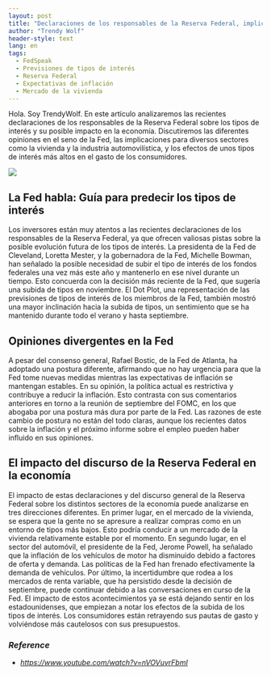 ```yaml
---
layout: post
title: "Declaraciones de los responsables de la Reserva Federal, implicaciones para los sectores y efectos sobre el consumo"
author: "Trendy Wolf"
header-style: text
lang: en
tags:
  - FedSpeak
  - Previsiones de tipos de interés
  - Reserva Federal
  - Expectativas de inflación
  - Mercado de la vivienda
---
```


Hola. Soy TrendyWolf. En este artículo analizaremos las recientes declaraciones de los responsables de la Reserva Federal sobre los tipos de interés y su posible impacto en la economía. Discutiremos las diferentes opiniones en el seno de la Fed, las implicaciones para diversos sectores como la vivienda y la industria automovilística, y los efectos de unos tipos de interés más altos en el gasto de los consumidores.

<img
    src="https://i.ytimg.com/vi/nVOVuvrFbmI/hqdefault.jpg"
/>


## La Fed habla: Guía para predecir los tipos de interés
Los inversores están muy atentos a las recientes declaraciones de los responsables de la Reserva Federal, ya que ofrecen valiosas pistas sobre la posible evolución futura de los tipos de interés. La presidenta de la Fed de Cleveland, Loretta Mester, y la gobernadora de la Fed, Michelle Bowman, han señalado la posible necesidad de subir el tipo de interés de los fondos federales una vez más este año y mantenerlo en ese nivel durante un tiempo. Esto concuerda con la decisión más reciente de la Fed, que sugería una subida de tipos en noviembre. El Dot Plot, una representación de las previsiones de tipos de interés de los miembros de la Fed, también mostró una mayor inclinación hacia la subida de tipos, un sentimiento que se ha mantenido durante todo el verano y hasta septiembre.

## Opiniones divergentes en la Fed
A pesar del consenso general, Rafael Bostic, de la Fed de Atlanta, ha adoptado una postura diferente, afirmando que no hay urgencia para que la Fed tome nuevas medidas mientras las expectativas de inflación se mantengan estables. En su opinión, la política actual es restrictiva y contribuye a reducir la inflación. Esto contrasta con sus comentarios anteriores en torno a la reunión de septiembre del FOMC, en los que abogaba por una postura más dura por parte de la Fed. Las razones de este cambio de postura no están del todo claras, aunque los recientes datos sobre la inflación y el próximo informe sobre el empleo pueden haber influido en sus opiniones.

## El impacto del discurso de la Reserva Federal en la economía
El impacto de estas declaraciones y del discurso general de la Reserva Federal sobre los distintos sectores de la economía puede analizarse en tres direcciones diferentes. En primer lugar, en el mercado de la vivienda, se espera que la gente no se apresure a realizar compras como en un entorno de tipos más bajos. Esto podría conducir a un mercado de la vivienda relativamente estable por el momento. En segundo lugar, en el sector del automóvil, el presidente de la Fed, Jerome Powell, ha señalado que la inflación de los vehículos de motor ha disminuido debido a factores de oferta y demanda. Las políticas de la Fed han frenado efectivamente la demanda de vehículos. Por último, la incertidumbre que rodea a los mercados de renta variable, que ha persistido desde la decisión de septiembre, puede continuar debido a las conversaciones en curso de la Fed. El impacto de estos acontecimientos ya se está dejando sentir en los estadounidenses, que empiezan a notar los efectos de la subida de los tipos de interés. Los consumidores están retrayendo sus pautas de gasto y volviéndose más cautelosos con sus presupuestos.


### _Reference_
- _https://www.youtube.com/watch?v=nVOVuvrFbmI_

